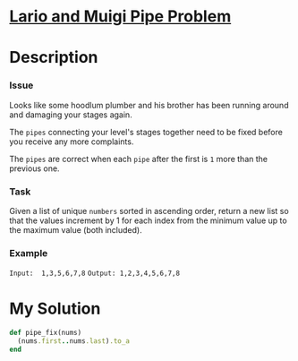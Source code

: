 # [Lario and Muigi Pipe Problem](https://www.codewars.com/kata/56b29582461215098d00000f)

# Description
### Issue
Looks like some hoodlum plumber and his brother has been running around and damaging your stages again.

The `pipes` connecting your level's stages together need to be fixed before you receive any more complaints.

The `pipes` are correct when each `pipe` after the first is `1` more than the previous one.

### Task
Given a list of unique `numbers` sorted in ascending order, return a new list so that the values increment by 1 for each
index from the minimum value up to the maximum value (both included).

### Example
`Input:  1,3,5,6,7,8` `Output: 1,2,3,4,5,6,7,8`

# My Solution
```ruby
def pipe_fix(nums)
  (nums.first..nums.last).to_a
end
```
